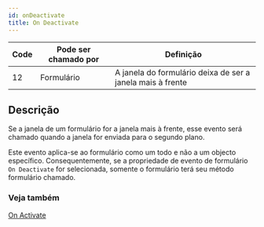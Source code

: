 ```yaml
---
id: onDeactivate
title: On Deactivate
---
```


| Code | Pode ser chamado por | Definição                                                  |
| ---- | -------------------- | ---------------------------------------------------------- |
| 12   | Formulário           | A janela do formulário deixa de ser a janela mais à frente |


## Descrição

Se a janela de um formulário for a janela mais à frente, esse evento será chamado quando a janela for enviada para o segundo plano.

Este evento aplica-se ao formulário como um todo e não a um objecto específico. Consequentemente, se a propriedade de evento de formulário `On Deactivate` for selecionada, somente o formulário terá seu método formulário chamado.

### Veja também
[On Activate](onActivate.md)